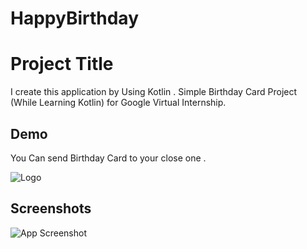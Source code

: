# HappyBirthday
# Project Title

I create this application by Using Kotlin . Simple Birthday Card Project (While Learning Kotlin) for Google Virtual Internship.


## Demo

You Can send Birthday Card to your close one .



![Logo]("C:\Users\AVISHEK\Downloads\androidparty.png")


## Screenshots

![App Screenshot](https://drive.google.com/file/d/1ybqKD6S0ilr0KaDQSJkWR7RYpRXpbr2S/view?usp=drivesdk)


